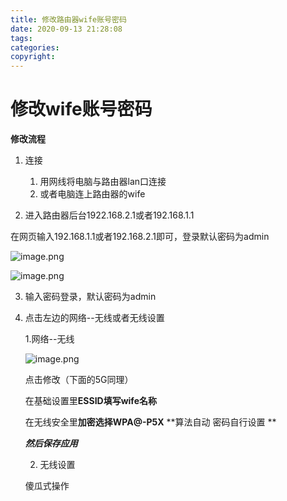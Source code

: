 ```yaml
---
title: 修改路由器wife账号密码
date: 2020-09-13 21:28:08
tags:
categories:
copyright:
---
```


# 修改wife账号密码

**修改流程** 

1. 连接
   1. 用网线将电脑与路由器lan口连接
   2. 或者电脑连上路由器的wife

2. 进入路由器后台1922.168.2.1或者192.168.1.1

在网页输入192.168.1.1或者192.168.2.1即可，登录默认密码为admin

![image.png](https://i.loli.net/2020/09/13/rdiRTgvj2of75zI.png) 

![image.png](https://i.loli.net/2020/09/13/Od9FIZcDlVqmawt.png) 

3. 输入密码登录，默认密码为admin

4. 点击左边的网络--无线或者无线设置

   1.网络--无线

   ![image.png](https://i.loli.net/2020/09/13/dCWpL9FasuXDtr3.png) 

   点击修改（下面的5G同理）

   在基础设置里**ESSID填写wife名称** 

   在无线安全里**加密选择WPA@-P5X**   **算法自动  密码自行设置 ** 

   ***然后保存应用*** 

   2. 无线设置

    傻瓜式操作